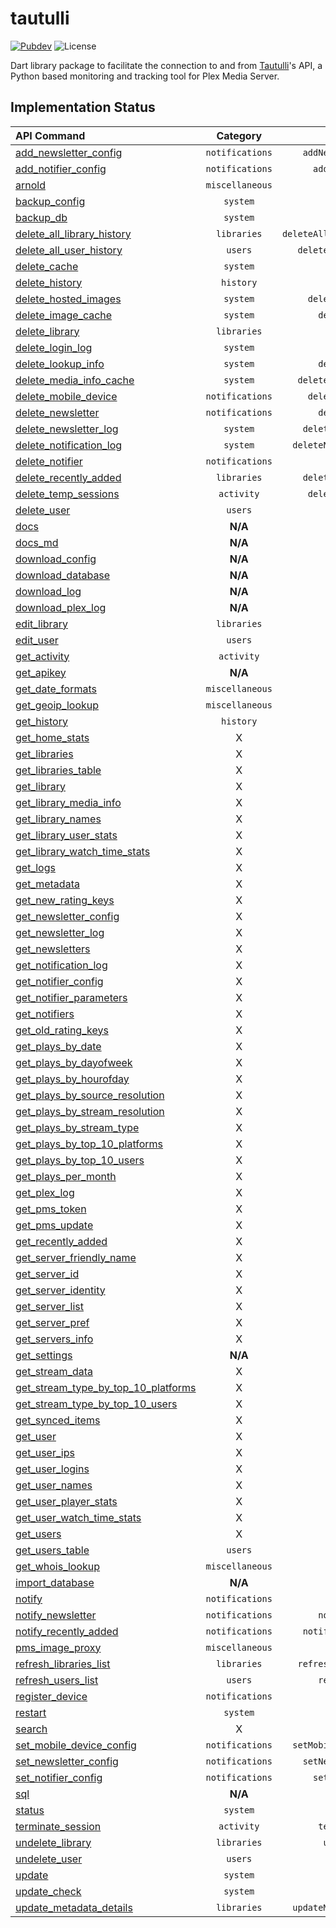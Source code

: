 # tautulli

[![Pubdev][pubdev-shield]][pubdev]
![License][license-shield]

Dart library package to facilitate the connection to and from [Tautulli](https://tautulli.com)'s API, a Python based monitoring and tracking tool for Plex Media Server.

## Implementation Status

| API Command | Category | Method |
| :---------- | :------: | -----: |
| [add_newsletter_config][api:add_newsletter_config]                                | `notifications` | `addNewsletterConfig()` |
| [add_notifier_config][api:add_notifier_config]                                    | `notifications` | `addNotifierConfig()` |
| [arnold][api:arnold]                                                              | `miscellaneous` | `arnold()` |
| [backup_config][api:backup_config]                                                | `system`        | `backupConfig()` |
| [backup_db][api:backup_db]                                                        | `system`        | `backupDB()` |
| [delete_all_library_history][api:delete_all_library_history]                      | `libraries`     | `deleteAllLibraryHistory()` |
| [delete_all_user_history][api:delete_all_user_history]                            | `users`         | `deleteAllUserHistory()` |
| [delete_cache][api:delete_cache]                                                  | `system`        | `deleteCache()` |
| [delete_history][api:delete_history]                                              | `history`       | `deleteHistory()` |
| [delete_hosted_images][api:delete_hosted_images]                                  | `system`        | `deleteHostedImages()` |
| [delete_image_cache][api:delete_image_cache]                                      | `system`        | `deleteImageCache()` |
| [delete_library][api:delete_library]                                              | `libraries`     | `deleteLibrary()` |
| [delete_login_log][api:delete_login_log]                                          | `system`        | `deleteLoginLog()` |
| [delete_lookup_info][api:delete_lookup_info]                                      | `system`        | `deleteLookupInfo()` |
| [delete_media_info_cache][api:delete_media_info_cache]                            | `system`        | `deleteMediaInfoCache()` |
| [delete_mobile_device][api:delete_mobile_device]                                  | `notifications` | `deleteMobileDevive()` |
| [delete_newsletter][api:delete_newsletter]                                        | `notifications` | `deleteNewsletter()` |
| [delete_newsletter_log][api:delete_newsletter_log]                                | `system`        | `deleteNewsletterLog()` |
| [delete_notification_log][api:delete_notification_log]                            | `system`        | `deleteNotificationLog()` |
| [delete_notifier][api:delete_notifier]                                            | `notifications` | `deleteNotifier()` |
| [delete_recently_added][api:delete_recently_added]                                | `libraries`     | `deleteRecentlyAdded()` |
| [delete_temp_sessions][api:delete_temp_sessions]                                  | `activity`      | `deleteTempSessions()` |
| [delete_user][api:delete_user]                                                    | `users`         | `deleteUser()` |
| [docs][api:docs]                                                                  | **N/A**         | **N/A** |
| [docs_md][api:docs_md]                                                            | **N/A**         | **N/A** |
| [download_config][api:download_config]                                            | **N/A**         | **N/A** |
| [download_database][api:download_database]                                        | **N/A**         | **N/A** |
| [download_log][api:download_log]                                                  | **N/A**         | **N/A** |
| [download_plex_log][api:download_plex_log]                                        | **N/A**         | **N/A** |
| [edit_library][api:edit_library]                                                  | `libraries`     | `editLibrary()` |
| [edit_user][api:edit_user]                                                        | `users`         | `editUser()` |
| [get_activity][api:get_activity]                                                  | `activity`      | `getActivity()` |
| [get_apikey][api:get_apikey]                                                      | **N/A**         | **N/A** |
| [get_date_formats][api:get_date_formats]                                          | `miscellaneous` | `getDateFormats()` |
| [get_geoip_lookup][api:get_geoip_lookup]                                          | `miscellaneous` | `getGeoIPLookup()` |
| [get_history][api:get_history]                                                    | `history`       | `getHistory()` |
| [get_home_stats][api:get_home_stats]                                              | X               | X |
| [get_libraries][api:get_libraries]                                                | X               | X |
| [get_libraries_table][api:get_libraries_table]                                    | X               | X |
| [get_library][api:get_library]                                                    | X               | X |
| [get_library_media_info][api:get_library_media_info]                              | X               | X |
| [get_library_names][api:get_library_names]                                        | X               | X |
| [get_library_user_stats][api:get_library_user_stats]                              | X               | X |
| [get_library_watch_time_stats][api:get_library_watch_time_stats]                  | X               | X |
| [get_logs][api:get_logs]                                                          | X               | X |
| [get_metadata][api:get_metadata]                                                  | X               | X |
| [get_new_rating_keys][api:get_new_rating_keys]                                    | X               | X |
| [get_newsletter_config][api:get_newsletter_config]                                | X               | X |
| [get_newsletter_log][api:get_newsletter_log]                                      | X               | X |
| [get_newsletters][api:get_newsletters]                                            | X               | X |
| [get_notification_log][api:get_notification_log]                                  | X               | X |
| [get_notifier_config][api:get_notifier_config]                                    | X               | X |
| [get_notifier_parameters][api:get_notifier_parameters]                            | X               | X |
| [get_notifiers][api:get_notifiers]                                                | X               | X |
| [get_old_rating_keys][api:get_old_rating_keys]                                    | X               | X |
| [get_plays_by_date][api:get_plays_by_date]                                        | X               | X |
| [get_plays_by_dayofweek][api:get_plays_by_dayofweek]                              | X               | X |
| [get_plays_by_hourofday][api:get_plays_by_hourofday]                              | X               | X |
| [get_plays_by_source_resolution][api:get_plays_by_source_resolution]              | X               | X |
| [get_plays_by_stream_resolution][api:get_plays_by_stream_resolution]              | X               | X |
| [get_plays_by_stream_type][api:get_plays_by_stream_type]                          | X               | X |
| [get_plays_by_top_10_platforms][api:get_plays_by_top_10_platforms]                | X               | X |
| [get_plays_by_top_10_users][api:get_plays_by_top_10_users]                        | X               | X |
| [get_plays_per_month][api:get_plays_per_month]                                    | X               | X |
| [get_plex_log][api:get_plex_log]                                                  | X               | X |
| [get_pms_token][api:get_pms_token]                                                | X               | X |
| [get_pms_update][api:get_pms_update]                                              | X               | X |
| [get_recently_added][api:get_recently_added]                                      | X               | X |
| [get_server_friendly_name][api:get_server_friendly_name]                          | X               | X |
| [get_server_id][api:get_server_id]                                                | X               | X |
| [get_server_identity][api:get_server_identity]                                    | X               | X |
| [get_server_list][api:get_server_list]                                            | X               | X |
| [get_server_pref][api:get_server_pref]                                            | X               | X |
| [get_servers_info][api:get_servers_info]                                          | X               | X |
| [get_settings][api:get_settings]                                                  | **N/A**         | **N/A** |
| [get_stream_data][api:get_stream_data]                                            | X               | X |
| [get_stream_type_by_top_10_platforms][api:get_stream_type_by_top_10_platforms]    | X               | X |
| [get_stream_type_by_top_10_users][api:get_stream_type_by_top_10_users]            | X               | X |
| [get_synced_items][api:get_synced_items]                                          | X               | X |
| [get_user][api:get_user]                                                          | X               | X |
| [get_user_ips][api:get_user_ips]                                                  | X               | X |
| [get_user_logins][api:get_user_logins]                                            | X               | X |
| [get_user_names][api:get_user_names]                                              | X               | X |
| [get_user_player_stats][api:get_user_player_stats]                                | X               | X |
| [get_user_watch_time_stats][api:get_user_watch_time_stats]                        | X               | X |
| [get_users][api:get_users]                                                        | X               | X |
| [get_users_table][api:get_users_table]                                            | `users`         | `getUsersTable()` |
| [get_whois_lookup][api:get_whois_lookup]                                          | `miscellaneous` | `getWHOISLookup()` |
| [import_database][api:import_database]                                            | **N/A**         | **N/A** |
| [notify][api:notify]                                                              | `notifications` | `notify()` |
| [notify_newsletter][api:notify_newsletter]                                        | `notifications` | `notifyNewsletter()` |
| [notify_recently_added][api:notify_recently_added]                                | `notifications` | `notifyRecentlyAdded()` |
| [pms_image_proxy][api:pms_image_proxy]                                            | `miscellaneous` | `pmsImageProxy()` |
| [refresh_libraries_list][api:refresh_libraries_list]                              | `libraries`     | `refreshLibrariesList()` |
| [refresh_users_list][api:refresh_users_list]                                      | `users`         | `refreshUsersList()` |
| [register_device][api:register_device]                                            | `notifications` | `registerDevice()` |
| [restart][api:restart]                                                            | `system`        | `restart()` |
| [search][api:search]                                                              | X               | X |
| [set_mobile_device_config][api:set_mobile_device_config]                          | `notifications` | `setMobileDeviceConfig()` |
| [set_newsletter_config][api:set_newsletter_config]                                | `notifications` | `setNewsletterConfig()` |
| [set_notifier_config][api:set_notifier_config]                                    | `notifications` | `setNotifierConfig()` |
| [sql][api:sql]                                                                    | **N/A**         | **N/A** |
| [status][api:status]                                                              | `system`        | `status()` |
| [terminate_session][api:terminate_session]                                        | `activity`      | `terminateSession()` |
| [undelete_library][api:undelete_library]                                          | `libraries`     | `undeleteLibrary()` |
| [undelete_user][api:undelete_user]                                                | `users`         | `undeleteUser()` |
| [update][api:update]                                                              | `system`        | `update()` |
| [update_check][api:update_check]                                                  | `system`        | `updateCheck()` |
| [update_metadata_details][api:update_metadata_details]                            | `libraries`     | `updateMetadataDetails()` |

[api:add_newsletter_config]: https://github.com/Tautulli/Tautulli/blob/master/API.md#add_newsletter_config
[api:add_notifier_config]: https://github.com/Tautulli/Tautulli/blob/master/API.md#add_notifier_config
[api:arnold]: https://github.com/Tautulli/Tautulli/blob/master/API.md#arnold
[api:backup_config]: https://github.com/Tautulli/Tautulli/blob/master/API.md#backup_config
[api:backup_db]: https://github.com/Tautulli/Tautulli/blob/master/API.md#backup_db
[api:delete_all_library_history]: https://github.com/Tautulli/Tautulli/blob/master/API.md#delete_all_library_history
[api:delete_all_user_history]: https://github.com/Tautulli/Tautulli/blob/master/API.md#delete_all_user_history
[api:delete_cache]: https://github.com/Tautulli/Tautulli/blob/master/API.md#delete_cache
[api:delete_history]: https://github.com/Tautulli/Tautulli/blob/master/API.md#delete_history
[api:delete_hosted_images]: https://github.com/Tautulli/Tautulli/blob/master/API.md#delete_hosted_images
[api:delete_image_cache]: https://github.com/Tautulli/Tautulli/blob/master/API.md#delete_image_cache
[api:delete_library]: https://github.com/Tautulli/Tautulli/blob/master/API.md#delete_library
[api:delete_login_log]: https://github.com/Tautulli/Tautulli/blob/master/API.md#delete_login_log
[api:delete_lookup_info]: https://github.com/Tautulli/Tautulli/blob/master/API.md#delete_lookup_info
[api:delete_media_info_cache]: https://github.com/Tautulli/Tautulli/blob/master/API.md#delete_media_info_cache
[api:delete_mobile_device]: https://github.com/Tautulli/Tautulli/blob/master/API.md#delete_mobile_device
[api:delete_newsletter]: https://github.com/Tautulli/Tautulli/blob/master/API.md#delete_newsletter
[api:delete_newsletter_log]: https://github.com/Tautulli/Tautulli/blob/master/API.md#delete_newsletter_log
[api:delete_notification_log]: https://github.com/Tautulli/Tautulli/blob/master/API.md#delete_notification_log
[api:delete_notifier]: https://github.com/Tautulli/Tautulli/blob/master/API.md#delete_notifier
[api:delete_recently_added]: https://github.com/Tautulli/Tautulli/blob/master/API.md#delete_recently_added
[api:delete_temp_sessions]: https://github.com/Tautulli/Tautulli/blob/master/API.md#delete_newsletter
[api:delete_user]: https://github.com/Tautulli/Tautulli/blob/master/API.md#delete_user
[api:docs]: https://github.com/Tautulli/Tautulli/blob/master/API.md#docs
[api:docs_md]: https://github.com/Tautulli/Tautulli/blob/master/API.md#docs_md
[api:download_config]: https://github.com/Tautulli/Tautulli/blob/master/API.md#download_config
[api:download_database]: https://github.com/Tautulli/Tautulli/blob/master/API.md#download_database
[api:download_log]: https://github.com/Tautulli/Tautulli/blob/master/API.md#download_log
[api:download_plex_log]: https://github.com/Tautulli/Tautulli/blob/master/API.md#download_plex_log
[api:edit_library]: https://github.com/Tautulli/Tautulli/blob/master/API.md#edit_library
[api:edit_user]: https://github.com/Tautulli/Tautulli/blob/master/API.md#edit_user
[api:get_activity]: https://github.com/Tautulli/Tautulli/blob/master/API.md#get_activity
[api:get_apikey]: https://github.com/Tautulli/Tautulli/blob/master/API.md#get_apikey
[api:get_date_formats]: https://github.com/Tautulli/Tautulli/blob/master/API.md#get_date_formats
[api:get_geoip_lookup]: https://github.com/Tautulli/Tautulli/blob/master/API.md#get_geoip_lookup
[api:get_history]: https://github.com/Tautulli/Tautulli/blob/master/API.md#get_history
[api:get_home_stats]: https://github.com/Tautulli/Tautulli/blob/master/API.md#get_home_stats
[api:get_libraries]: https://github.com/Tautulli/Tautulli/blob/master/API.md#get_libraries
[api:get_libraries_table]: https://github.com/Tautulli/Tautulli/blob/master/API.md#get_libraries_table
[api:get_library]: https://github.com/Tautulli/Tautulli/blob/master/API.md#get_library
[api:get_library_media_info]: https://github.com/Tautulli/Tautulli/blob/master/API.md#get_library_media_info
[api:get_library_names]: https://github.com/Tautulli/Tautulli/blob/master/API.md#get_library_names
[api:get_library_user_stats]: https://github.com/Tautulli/Tautulli/blob/master/API.md#get_library_user_stats
[api:get_library_watch_time_stats]: https://github.com/Tautulli/Tautulli/blob/master/API.md#get_library_watch_time_stats
[api:get_logs]: https://github.com/Tautulli/Tautulli/blob/master/API.md#get_logs
[api:get_metadata]: https://github.com/Tautulli/Tautulli/blob/master/API.md#get_metadata
[api:get_new_rating_keys]: https://github.com/Tautulli/Tautulli/blob/master/API.md#get_new_rating_keys
[api:get_newsletter_config]: https://github.com/Tautulli/Tautulli/blob/master/API.md#get_newsletter_config
[api:get_newsletter_log]: https://github.com/Tautulli/Tautulli/blob/master/API.md#get_newsletter_log
[api:get_newsletters]: https://github.com/Tautulli/Tautulli/blob/master/API.md#get_newsletters
[api:get_notification_log]: https://github.com/Tautulli/Tautulli/blob/master/API.md#get_notification_log
[api:get_notifier_config]: https://github.com/Tautulli/Tautulli/blob/master/API.md#get_notifier_config
[api:get_notifier_parameters]: https://github.com/Tautulli/Tautulli/blob/master/API.md#get_notifier_parameters
[api:get_notifiers]: https://github.com/Tautulli/Tautulli/blob/master/API.md#get_notifiers
[api:get_old_rating_keys]: https://github.com/Tautulli/Tautulli/blob/master/API.md#get_old_rating_keys
[api:get_plays_by_date]: https://github.com/Tautulli/Tautulli/blob/master/API.md#get_plays_by_date
[api:get_plays_by_dayofweek]: https://github.com/Tautulli/Tautulli/blob/master/API.md#get_plays_by_dayofweek
[api:get_plays_by_hourofday]: https://github.com/Tautulli/Tautulli/blob/master/API.md#get_plays_by_hourofday
[api:get_plays_by_source_resolution]: https://github.com/Tautulli/Tautulli/blob/master/API.md#get_plays_by_source_resolution
[api:get_plays_by_stream_resolution]: https://github.com/Tautulli/Tautulli/blob/master/API.md#get_plays_by_stream_resolution
[api:get_plays_by_stream_type]: https://github.com/Tautulli/Tautulli/blob/master/API.md#get_plays_by_stream_type
[api:get_plays_by_top_10_platforms]: https://github.com/Tautulli/Tautulli/blob/master/API.md#get_plays_by_top_10_platforms
[api:get_plays_by_top_10_users]: https://github.com/Tautulli/Tautulli/blob/master/API.md#get_plays_by_top_10_users
[api:get_plays_per_month]: https://github.com/Tautulli/Tautulli/blob/master/API.md#get_plays_per_month
[api:get_plex_log]: https://github.com/Tautulli/Tautulli/blob/master/API.md#get_plex_log
[api:get_pms_token]: https://github.com/Tautulli/Tautulli/blob/master/API.md#get_pms_token
[api:get_pms_update]: https://github.com/Tautulli/Tautulli/blob/master/API.md#get_pms_update
[api:get_recently_added]: https://github.com/Tautulli/Tautulli/blob/master/API.md#get_recently_added
[api:get_server_friendly_name]: https://github.com/Tautulli/Tautulli/blob/master/API.md#get_server_friendly_name
[api:get_server_id]: https://github.com/Tautulli/Tautulli/blob/master/API.md#get_server_id
[api:get_server_identity]: https://github.com/Tautulli/Tautulli/blob/master/API.md#get_server_identity
[api:get_server_list]: https://github.com/Tautulli/Tautulli/blob/master/API.md#get_server_list
[api:get_server_pref]: https://github.com/Tautulli/Tautulli/blob/master/API.md#get_server_pref
[api:get_servers_info]: https://github.com/Tautulli/Tautulli/blob/master/API.md#get_servers_info
[api:get_settings]: https://github.com/Tautulli/Tautulli/blob/master/API.md#get_settings
[api:get_stream_data]: https://github.com/Tautulli/Tautulli/blob/master/API.md#get_stream_data
[api:get_stream_type_by_top_10_platforms]: https://github.com/Tautulli/Tautulli/blob/master/API.md#get_stream_type_by_top_10_platforms
[api:get_stream_type_by_top_10_users]: https://github.com/Tautulli/Tautulli/blob/master/API.md#get_stream_type_by_top_10_users
[api:get_synced_items]: https://github.com/Tautulli/Tautulli/blob/master/API.md#get_synced_items
[api:get_user]: https://github.com/Tautulli/Tautulli/blob/master/API.md#get_user
[api:get_user_ips]: https://github.com/Tautulli/Tautulli/blob/master/API.md#get_user_ips
[api:get_user_logins]: https://github.com/Tautulli/Tautulli/blob/master/API.md#get_user_logins
[api:get_user_names]: https://github.com/Tautulli/Tautulli/blob/master/API.md#get_user_names
[api:get_user_player_stats]: https://github.com/Tautulli/Tautulli/blob/master/API.md#get_user_player_stats
[api:get_user_watch_time_stats]: https://github.com/Tautulli/Tautulli/blob/master/API.md#get_user_watch_time_stats
[api:get_users]: https://github.com/Tautulli/Tautulli/blob/master/API.md#get_users
[api:get_users_table]: https://github.com/Tautulli/Tautulli/blob/master/API.md#get_users_table
[api:get_whois_lookup]: https://github.com/Tautulli/Tautulli/blob/master/API.md#get_whois_lookup
[api:import_database]: https://github.com/Tautulli/Tautulli/blob/master/API.md#import_database
[api:notify]: https://github.com/Tautulli/Tautulli/blob/master/API.md#notify
[api:notify_newsletter]: https://github.com/Tautulli/Tautulli/blob/master/API.md#notify_newsletter
[api:notify_recently_added]: https://github.com/Tautulli/Tautulli/blob/master/API.md#notify_recently_added
[api:pms_image_proxy]: https://github.com/Tautulli/Tautulli/blob/master/API.md#pms_image_proxy
[api:refresh_libraries_list]: https://github.com/Tautulli/Tautulli/blob/master/API.md#refresh_libraries_list
[api:refresh_users_list]: https://github.com/Tautulli/Tautulli/blob/master/API.md#refresh_users_list
[api:register_device]: https://github.com/Tautulli/Tautulli/blob/master/API.md#register_device
[api:restart]: https://github.com/Tautulli/Tautulli/blob/master/API.md#restart
[api:search]: https://github.com/Tautulli/Tautulli/blob/master/API.md#search
[api:set_mobile_device_config]: https://github.com/Tautulli/Tautulli/blob/master/API.md#set_mobile_device_config
[api:set_newsletter_config]: https://github.com/Tautulli/Tautulli/blob/master/API.md#set_newsletter_config
[api:set_notifier_config]: https://github.com/Tautulli/Tautulli/blob/master/API.md#set_notifier_config
[api:sql]: https://github.com/Tautulli/Tautulli/blob/master/API.md#sql
[api:status]: https://github.com/Tautulli/Tautulli/blob/master/API.md#status
[api:terminate_session]: https://github.com/Tautulli/Tautulli/blob/master/API.md#terminate_session
[api:undelete_library]: https://github.com/Tautulli/Tautulli/blob/master/API.md#undelete_library
[api:undelete_user]: https://github.com/Tautulli/Tautulli/blob/master/API.md#undelete_user
[api:update]: https://github.com/Tautulli/Tautulli/blob/master/API.md#update
[api:update_check]: https://github.com/Tautulli/Tautulli/blob/master/API.md#update_check
[api:update_metadata_details]: https://github.com/Tautulli/Tautulli/blob/master/API.md#update_metadata_details

[license-shield]: https://img.shields.io/github/license/CometTools/Packages?style=for-the-badge
[pubdev]: https://pub.dev/packages/tautulli/
[pubdev-shield]: https://img.shields.io/pub/v/tautulli.svg?style=for-the-badge
